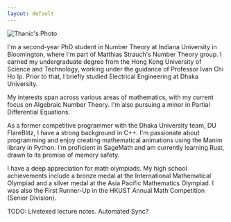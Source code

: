 ```yaml
---
layout: default
---
```


<div class="image-wrap">
  <img src="{{ site.baseurl }}/assets/images/Charles_River_Photo.jpg" alt="Thanic's Photo" class="image-right">
</div>

I'm a second-year PhD student in Number Theory at Indiana University in Bloomington, where I'm part of Matthias Strauch's Number Theory group. I earned my undergraduate degree from the Hong Kong University of Science and Technology, working under the guidance of Professor Ivan Chi Ho Ip. Prior to that, I briefly studied Electrical Engineering at Dhaka University.

My interests span across various areas of mathematics, with my current focus on Algebraic Number Theory. I'm also pursuing a minor in Partial Differential Equations.

As a former competitive programmer with the Dhaka University team, DU FlareBlitz, I have a strong background in C++. I'm passionate about programming and enjoy creating mathematical animations using the Manim library in Python. I'm proficient in SageMath and am currently learning Rust, drawn to its promise of memory safety.

I have a deep appreciation for math olympiads. My high school achievements include a bronze medal at the International Mathematical Olympiad and a silver medal at the Asia Pacific Mathematics Olympiad. I was also the First Runner-Up in the HKUST Annual Math Competition (Senior Division).

TODO: Livetexed lecture notes. Automated Sync?

